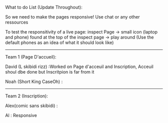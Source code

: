 What to do List (Update Throughout):

So we need to make the pages responsive! Use chat or any other ressources


To test the responsitivity of a live page: inspect Page -> small icon (laptop and phone) found at the top of the inspect page -> play around (Use the default phones as an idea of what it should look like)

---------------------------------------------------------------------------------------------------------


Team 1 (Page D'accueil):


David (L skibidi rizz) :Worked on Page d'acceuil and Inscription, Acceuil shoul dbe done but Inscritpion is far from it

Noah (Short King 
                  CaseOh) :

---------------------------------------------------------------------------------------------------------


Team 2 (Inscription):


Alex(comic sans skibidi) :


Al :
Responsive
